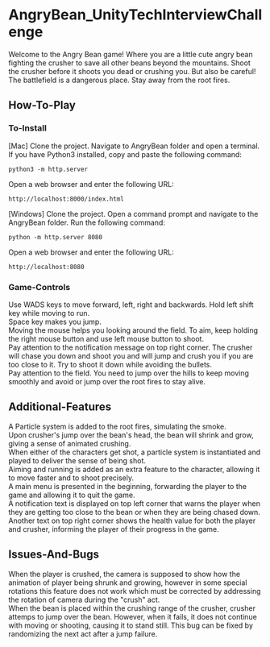 # AngryBean_UnityTechInterviewChallenge
Welcome to the Angry Bean game! Where you are a little cute angry bean fighting the crusher to save all other beans beyond the mountains. Shoot the crusher before it shoots you dead or crushing you. But also be careful! The battlefield is a dangerous place. Stay away from the root fires.

## How-To-Play
### To-Install
[Mac] Clone the project. Navigate to AngryBean folder and open a terminal. If you have Python3 installed, copy and paste the following command:
```
python3 -m http.server
```
Open a web browser and enter the following URL:
```
http://localhost:8000/index.html
```
[Windows] Clone the project. Open a command prompt and navigate to the AngryBean folder. Run the following command:
```
python -m http.server 8080
```
Open a web browser and enter the following URL:
```
http://localhost:8080
```

### Game-Controls
Use WADS keys to move forward, left, right and backwards. Hold left shift key while moving to run.<br />
Space key makes you jump.<br />
Moving the mouse helps you looking around the field. To aim, keep holding the right mouse button and use left mouse button to shoot.<br />
Pay attention to the notification message on top right corner. The crusher will chase you down and shoot you and will jump and crush you if you are too close to it. Try to shoot it down while avoiding the bullets.<br />
Pay attention to the field. You need to jump over the hills to keep moving smoothly and avoid or jump over the root fires to stay alive.

## Additional-Features
A Particle system is added to the root fires, simulating the smoke.<br />
Upon crusher's jump over the bean's head, the bean will shrink and grow, giving a sense of animated crushing.<br />
When either of the characters get shot, a particle system is instantiated and played to deliver the sense of being shot.<br />
Aiming and running is added as an extra feature to the character, allowing it to move faster and to shoot precisely.<br />
A main menu is presented in the beginning, forwarding the player to the game and allowing it to quit the game.<br />
A notification text is displayed on top left corner that warns the player when they are getting too close to the bean or when they are being chased down. Another text on top right corner shows the health value for both the player and crusher, informing the player of their progress in the game.<br />

## Issues-And-Bugs
When the player is crushed, the camera is supposed to show how the animation of player being shrunk and growing, however in some special rotations this feature does not work which must be corrected by addressing the rotation of camera during the "crush" act.<br />
When the bean is placed within the crushing range of the crusher, crusher attemps to jump over the bean. However, when it fails, it does not continue with moving or shooting, causing it to stand still. This bug can be fixed by randomizing the next act after a jump failure.<br />
